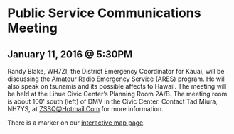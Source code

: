 # Public Service Communications Meeting

## January 11, 2016 @ 5:30PM

Randy Blake, WH7ZI, the District Emergency Coordinator for Kauai, will
be discussing the Amateur Radio Emergency Service (ARES) program.  He
will also speak on tsunamis and its possible affects to Hawaii.  The
meeting will be held at the Lihue Civic Center’s Planning Room 2A/B.
The meeting room is about 100' south (left) of DMV in the Civic
Center.  Contact Tad Miura, NH7YS, at ZSSQ@Hotmail.Com for more
information.

There is a marker on our <a href="{{relative to
'map.html'}}">interactive map page</a>.
